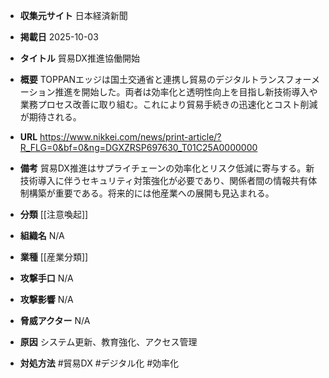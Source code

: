 - **収集元サイト**
日本経済新聞

- **掲載日**
2025-10-03

- **タイトル**
貿易DX推進協働開始

- **概要**
TOPPANエッジは国土交通省と連携し貿易のデジタルトランスフォーメーション推進を開始した。両者は効率化と透明性向上を目指し新技術導入や業務プロセス改善に取り組む。これにより貿易手続きの迅速化とコスト削減が期待される。

- **URL**
https://www.nikkei.com/news/print-article/?R_FLG=0&bf=0&ng=DGXZRSP697630_T01C25A0000000

- **備考**
貿易DX推進はサプライチェーンの効率化とリスク低減に寄与する。新技術導入に伴うセキュリティ対策強化が必要であり、関係者間の情報共有体制構築が重要である。将来的には他産業への展開も見込まれる。

- **分類**
[[注意喚起]]

- **組織名**
N/A

- **業種**
[[産業分類]]

- **攻撃手口**
N/A

- **攻撃影響**
N/A

- **脅威アクター**
N/A

- **原因**
システム更新、教育強化、アクセス管理

- **対処方法**
#貿易DX #デジタル化 #効率化
